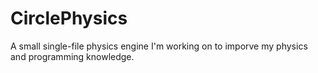 # CirclePhysics
A small single-file physics engine I'm working on to imporve my physics and programming knowledge.
